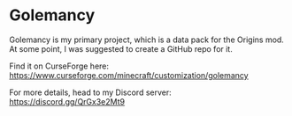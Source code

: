 # Golemancy
Golemancy is my primary project, which is a data pack for the Origins mod. At some point, I was suggested to create a GitHub repo for it.

Find it on CurseForge here: https://www.curseforge.com/minecraft/customization/golemancy

For more details, head to my Discord server: https://discord.gg/QrGx3e2Mt9
